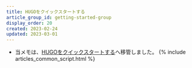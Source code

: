 ```yaml
---
title: HUGOをクイックスタートする
article_group_id: getting-started-group
display_order: 20
created: 2023-02-24
updated: 2023-03-01
---
```

- 当メモは、[HUGOをクイックスタートする](https://thinktwice.tech/it/hugo/quick_start/)へ移管しました。
{% include articles_common_script.html %}
